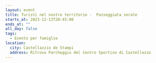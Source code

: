 ```yaml
---
layout: event
title: Turisti nel nostro territorio -  Passeggiata serale
starts_at: 2023-12-13T20:45:00
ends_at: ""
all_day: false
tags:
  - Evento per famiglie
location:
  city: Castellazzio de Stampi
  address: Ritrovo Parcheggio del Centro Sportivo di Castellazzo
---
```

